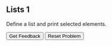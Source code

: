 ## Lists 1
Define a list and print selected elements.

<div id="lists1-sortableTrash" class="sortable-code"></div> 
<div id="lists1-sortable" class="sortable-code"></div> 
<div style="clear:both;"></div> 
<p> 
    <input id="lists1-feedbackLink" value="Get Feedback" type="button" /> 
    <input id="lists1-newInstanceLink" value="Reset Problem" type="button" /> 
</p> 
<script type="text/javascript"> 
(function(){
  var initial = "animals = [&quot;cat&quot;, &quot;rabbit&quot;, &quot;iguana&quot;, &quot;buffalo&quot;, &quot;emu&quot;]\n" +
    "third_animal = animals[2]\n" +
    "last_animal = animals[-1]\n" +
    "print(third_animal, last_animal)\n" +
    "third_animal = animals[3] #distractor\n" +
    "last_animal = [5] #distractor";
  var parsonsPuzzle = new ParsonsWidget({
    "sortableId": "lists1-sortable",
    "max_wrong_lines": 10,
    "grader": ParsonsWidget._graders.LineBasedGrader,
    "exec_limit": 2500,
    "can_indent": true,
    "x_indent": 50,
    "lang": "en",
    "trashId": "lists1-sortableTrash"
  });
  parsonsPuzzle.init(initial);
  parsonsPuzzle.shuffleLines();
  $("#lists1-newInstanceLink").click(function(event){ 
      event.preventDefault(); 
      parsonsPuzzle.shuffleLines(); 
  }); 
  $("#lists1-feedbackLink").click(function(event){ 
      event.preventDefault(); 
      parsonsPuzzle.getFeedback(); 
  }); 
})(); 
</script>
